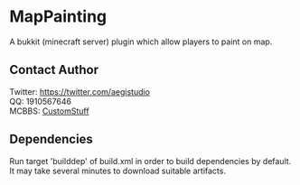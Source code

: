 # MapPainting
A bukkit (minecraft server) plugin which allow players to paint on map.

## Contact Author
  Twitter: https://twitter.com/aegistudio<br/>
  QQ: 1910567646<br/>
  MCBBS: [CustomStuff](http://www.mcbbs.net/home.php?mod=space&uid=356989)<br/>
  
## Dependencies
  Run target 'builddep' of build.xml in order to build dependencies by default.
  It may take several minutes to download suitable artifacts.